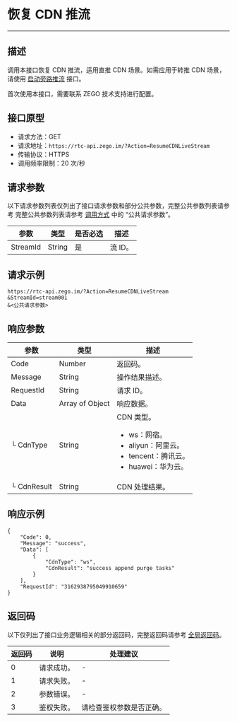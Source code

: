# 恢复 CDN 推流

---

## 描述

调用本接口恢复 CDN 推流，适用直推 CDN 场景。如需应用于转推 CDN 场景，请使用 [启动旁路推流](https://doc-zh.zego.im/article/19624) 接口。

<Warning title="注意">


首次使用本接口，需要联系 ZEGO 技术支持进行配置。

</Warning>



## 接口原型

- 请求方法：GET
- 请求地址：`https://rtc-api.zego.im/?Action=ResumeCDNLiveStream`
- 传输协议：HTTPS
- 调用频率限制：20 次/秒


## 请求参数

以下请求参数列表仅列出了接口请求参数和部分公共参数，完整公共参数列表请参考 完整公共参数列表请参考 [调用方式](/real-time-video-server/api-reference/accessing-server-apis#公共请求参数) 中的 “公共请求参数”。


<table>

<thead>
  <tr>
    <th>参数</th>
    <th>类型</th>
    <th>是否必选</th>
    <th>描述</th>
  </tr>
</thead>
<tbody>
  <tr>
    <td>StreamId</td>
    <td>String</td>
    <td>是</td>
    <td>流 ID。</td>
  </tr>
</tbody>
</table>


## 请求示例

```
https://rtc-api.zego.im/?Action=ResumeCDNLiveStream
&StreamId=stream001
&<公共请求参数>
```

## 响应参数


| 参数 | 类型 | 描述 |
|---|---|---|
| Code | Number | 返回码。 |
| Message | String | 操作结果描述。 |
| RequestId | String | 请求 ID。 |
| Data | Array of Object | 响应数据。 |
| └ CdnType | String | CDN 类型。<ul><li>ws：网宿。</li><li>aliyun：阿里云。</li><li>tencent：腾讯云。</li><li>huawei：华为云。</li></ul> |
| └ CdnResult | String | CDN 处理结果。 |



## 响应示例

```
{
    "Code": 0,
    "Message": "success",
    "Data": [
        {
            "CdnType": "ws",
            "CdnResult": "success append purge tasks"
        }
    ],
    "RequestId": "3162938795049910659"
}
```

## 返回码

以下仅列出了接口业务逻辑相关的部分返回码，完整返回码请参考 [全局返回码](https://doc-zh.zego.im/)。

|返回码|说明|处理建议|
|-----|------|-----|
| 0 | 请求成功。 |-|
| 1 | 请求失败。 |-|
| 2 | 参数错误。 |-|
| 3 | 鉴权失败。 | 请检查鉴权参数是否正确。|
